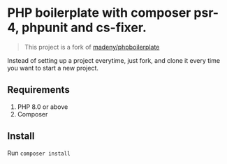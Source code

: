 # PHP boilerplate with composer psr-4, phpunit and cs-fixer.

> This project is a fork of [madeny/phpboilerplate](https://github.com/madeny/phpboilerplate)

Instead of setting up a project everytime, just fork, and clone it every time you want to start a new project.

## Requirements

<ol>
  <li>PHP 8.0 or above</li>
  <li>Composer</li>
</ol>

## Install

Run `composer install`